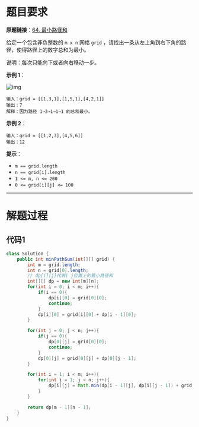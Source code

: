 # 题目要求

**原题链接**：[64. 最小路径和](https://leetcode-cn.com/problems/minimum-path-sum/)

给定一个包含非负整数的 `m x n` 网格 `grid` ，请找出一条从左上角到右下角的路径，使得路径上的数字总和为最小。

说明：每次只能向下或者向右移动一步。

**示例 1**：

![img](https://assets.leetcode.com/uploads/2020/11/05/minpath.jpg)

```
输入：grid = [[1,3,1],[1,5,1],[4,2,1]]
输出：7
解释：因为路径 1→3→1→1→1 的总和最小。
```

**示例 2**：

```
输入：grid = [[1,2,3],[4,5,6]]
输出：12
```


**提示**：

+ `m == grid.length`
+ `n == grid[i].length`
+ `1 <= m, n <= 200`
+ `0 <= grid[i][j] <= 100`

---

# 解题过程

## 代码1

```java
class Solution {
    public int minPathSum(int[][] grid) {
        int m = grid.length;
        int n = grid[0].length;
        // dp[i][j]代表i j位置上的最小路径和
        int[][] dp = new int[m][n];
        for(int i = 0; i < m; i++){
            if(i == 0){
                dp[i][0] = grid[0][0];
                continue;
            }
            dp[i][0] = grid[i][0] + dp[i - 1][0];
        }

        for(int j = 0; j < n; j++){
            if(j == 0){
                dp[0][j] = grid[0][0];
                continue;
            }
            dp[0][j] = grid[0][j] + dp[0][j - 1];
        }

        for(int i = 1; i < m; i++){
            for(int j = 1; j < n; j++){
                dp[i][j] = Math.min(dp[i - 1][j], dp[i][j - 1]) + grid[i][j];
            }
        }

        return dp[m - 1][n - 1];
    }
}
```

